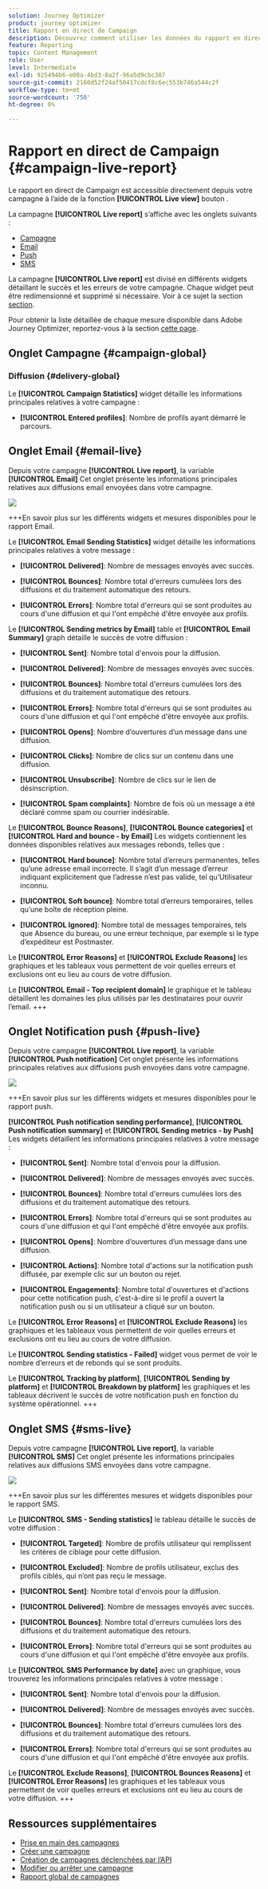 ```yaml
---
solution: Journey Optimizer
product: journey optimizer
title: Rapport en direct de Campaign
description: Découvrez comment utiliser les données du rapport en direct de Campaign
feature: Reporting
topic: Content Management
role: User
level: Intermediate
exl-id: 925494b6-e08a-4bd3-8a2f-96a5d9cbc387
source-git-commit: 2160d52f24af50417cdcf8c6ec553b746a544c2f
workflow-type: tm+mt
source-wordcount: '750'
ht-degree: 0%

---
```


# Rapport en direct de Campaign {#campaign-live-report}

Le rapport en direct de Campaign est accessible directement depuis votre campagne à l’aide de la fonction **[!UICONTROL Live view]** bouton .

La campagne **[!UICONTROL Live report]** s’affiche avec les onglets suivants :

* [Campagne](#campaign-live)
* [Email](#email-live)
* [Push](#push-live)
* [SMS](#sms-live)


La campagne **[!UICONTROL Live report]** est divisé en différents widgets détaillant le succès et les erreurs de votre campagne. Chaque widget peut être redimensionné et supprimé si nécessaire. Voir à ce sujet la section [section](../reports/live-report.md#modify-dashboard).

Pour obtenir la liste détaillée de chaque mesure disponible dans Adobe Journey Optimizer, reportez-vous à la section [cette page](live-report.md#list-of-components-live).

## Onglet Campagne {#campaign-global}

### Diffusion {#delivery-global}

Le **[!UICONTROL Campaign Statistics]** widget détaille les informations principales relatives à votre campagne :

* **[!UICONTROL Entered profiles]**: Nombre de profils ayant démarré le parcours.

<!--
### Experimentation tab (#experimentation-live)

From your Campaign **[!UICONTROL Live report]**, the **[!UICONTROL Experimentation]** tab details the main information relative to how each variant is performing and if there is was winner during the test.
-->

## Onglet Email {#email-live}

Depuis votre campagne **[!UICONTROL Live report]**, la variable **[!UICONTROL Email]** Cet onglet présente les informations principales relatives aux diffusions email envoyées dans votre campagne.

![](assets/campaign_report_live_1.png)

+++En savoir plus sur les différents widgets et mesures disponibles pour le rapport Email.

Le **[!UICONTROL Email Sending Statistics]** widget détaille les informations principales relatives à votre message :

* **[!UICONTROL Delivered]**: Nombre de messages envoyés avec succès.

* **[!UICONTROL Bounces]**: Nombre total d&#39;erreurs cumulées lors des diffusions et du traitement automatique des retours.

* **[!UICONTROL Errors]**: Nombre total d&#39;erreurs qui se sont produites au cours d&#39;une diffusion et qui l&#39;ont empêché d&#39;être envoyée aux profils.

Le **[!UICONTROL Sending metrics by Email]** table et **[!UICONTROL Email Summary]** graph détaille le succès de votre diffusion :

* **[!UICONTROL Sent]**: Nombre total d&#39;envois pour la diffusion.

* **[!UICONTROL Delivered]**: Nombre de messages envoyés avec succès.

* **[!UICONTROL Bounces]**: Nombre total d&#39;erreurs cumulées lors des diffusions et du traitement automatique des retours.

* **[!UICONTROL Errors]**: Nombre total d&#39;erreurs qui se sont produites au cours d&#39;une diffusion et qui l&#39;ont empêché d&#39;être envoyée aux profils.

* **[!UICONTROL Opens]**: Nombre d’ouvertures d’un message dans une diffusion.

* **[!UICONTROL Clicks]**: Nombre de clics sur un contenu dans une diffusion.

* **[!UICONTROL Unsubscribe]**: Nombre de clics sur le lien de désinscription.

* **[!UICONTROL Spam complaints]**: Nombre de fois où un message a été déclaré comme spam ou courrier indésirable.

Le **[!UICONTROL Bounce Reasons]**, **[!UICONTROL Bounce categories]** et **[!UICONTROL Hard and bounce - by Email]** Les widgets contiennent les données disponibles relatives aux messages rebonds, telles que :

* **[!UICONTROL Hard bounce]**: Nombre total d’erreurs permanentes, telles qu’une adresse email incorrecte. Il s’agit d’un message d’erreur indiquant explicitement que l’adresse n’est pas valide, tel qu’Utilisateur inconnu.

* **[!UICONTROL Soft bounce]**: Nombre total d’erreurs temporaires, telles qu’une boîte de réception pleine.

* **[!UICONTROL Ignored]**: Nombre total de messages temporaires, tels que Absence du bureau, ou une erreur technique, par exemple si le type d’expéditeur est Postmaster.

Le **[!UICONTROL Error Reasons]** et **[!UICONTROL Exclude Reasons]** les graphiques et les tableaux vous permettent de voir quelles erreurs et exclusions ont eu lieu au cours de votre diffusion.

Le **[!UICONTROL Email - Top recipient domain]** le graphique et le tableau détaillent les domaines les plus utilisés par les destinataires pour ouvrir l’email.
+++

## Onglet Notification push {#push-live}

Depuis votre campagne **[!UICONTROL Live report]**, la variable **[!UICONTROL Push notification]** Cet onglet présente les informations principales relatives aux diffusions push envoyées dans votre campagne.

![](assets/campaign_report_live_2.png)

+++En savoir plus sur les différents widgets et mesures disponibles pour le rapport push.

**[!UICONTROL Push notification sending performance]**, **[!UICONTROL Push notification summary]** et **[!UICONTROL Sending metrics - by Push]** Les widgets détaillent les informations principales relatives à votre message :

* **[!UICONTROL Sent]**: Nombre total d&#39;envois pour la diffusion.

* **[!UICONTROL Delivered]**: Nombre de messages envoyés avec succès.

* **[!UICONTROL Bounces]**: Nombre total d&#39;erreurs cumulées lors des diffusions et du traitement automatique des retours.

* **[!UICONTROL Errors]**: Nombre total d&#39;erreurs qui se sont produites au cours d&#39;une diffusion et qui l&#39;ont empêché d&#39;être envoyée aux profils.

* **[!UICONTROL Opens]**: Nombre d’ouvertures d’un message dans une diffusion.

* **[!UICONTROL Actions]**: Nombre total d&#39;actions sur la notification push diffusée, par exemple clic sur un bouton ou rejet.

* **[!UICONTROL Engagements]**: Nombre total d&#39;ouvertures et d&#39;actions pour cette notification push, c&#39;est-à-dire si le profil a ouvert la notification push ou si un utilisateur a cliqué sur un bouton.

Le **[!UICONTROL Error Reasons]** et **[!UICONTROL Exclude Reasons]** les graphiques et les tableaux vous permettent de voir quelles erreurs et exclusions ont eu lieu au cours de votre diffusion.

Le **[!UICONTROL Sending statistics - Failed]** widget vous permet de voir le nombre d’erreurs et de rebonds qui se sont produits.

Le **[!UICONTROL Tracking by platform]**, **[!UICONTROL Sending by platform]** et **[!UICONTROL Breakdown by platform]** les graphiques et les tableaux décrivent le succès de votre notification push en fonction du système opérationnel.
+++

## Onglet SMS {#sms-live}

Depuis votre campagne **[!UICONTROL Live report]**, la variable **[!UICONTROL SMS]** Cet onglet présente les informations principales relatives aux diffusions SMS envoyées dans votre campagne.

![](assets/campaign_report_live_3.png)

+++En savoir plus sur les différentes mesures et widgets disponibles pour le rapport SMS.

Le **[!UICONTROL SMS - Sending statistics]** le tableau détaille le succès de votre diffusion :

* **[!UICONTROL Targeted]**: Nombre de profils utilisateur qui remplissent les critères de ciblage pour cette diffusion.

* **[!UICONTROL Excluded]**: Nombre de profils utilisateur, exclus des profils ciblés, qui n’ont pas reçu le message.

* **[!UICONTROL Sent]**: Nombre total d&#39;envois pour la diffusion.

* **[!UICONTROL Delivered]**: Nombre de messages envoyés avec succès.

* **[!UICONTROL Bounces]**: Nombre total d&#39;erreurs cumulées lors des diffusions et du traitement automatique des retours.

* **[!UICONTROL Errors]**: Nombre total d&#39;erreurs qui se sont produites au cours d&#39;une diffusion et qui l&#39;ont empêché d&#39;être envoyée aux profils.

Le **[!UICONTROL SMS Performance by date]** avec un graphique, vous trouverez les informations principales relatives à votre message :

* **[!UICONTROL Sent]**: Nombre total d&#39;envois pour la diffusion.

* **[!UICONTROL Delivered]**: Nombre de messages envoyés avec succès.

* **[!UICONTROL Bounces]**: Nombre total d&#39;erreurs cumulées lors des diffusions et du traitement automatique des retours.

* **[!UICONTROL Errors]**: Nombre total d&#39;erreurs qui se sont produites au cours d&#39;une diffusion et qui l&#39;ont empêché d&#39;être envoyée aux profils.

Le **[!UICONTROL Exclude Reasons]**, **[!UICONTROL Bounces Reasons]** et **[!UICONTROL Error Reasons]** les graphiques et les tableaux vous permettent de voir quelles erreurs et exclusions ont eu lieu au cours de votre diffusion.
+++

## Ressources supplémentaires

* [Prise en main des campagnes](../campaigns/get-started-with-campaigns.md)
* [Créer une campagne](../campaigns/create-campaign.md)
* [Création de campagnes déclenchées par l’API](../campaigns/api-triggered-campaigns.md)
* [Modifier ou arrêter une campagne](../campaigns/modify-stop-campaign.md)
* [Rapport global de campagnes](campaign-global-report.md)
